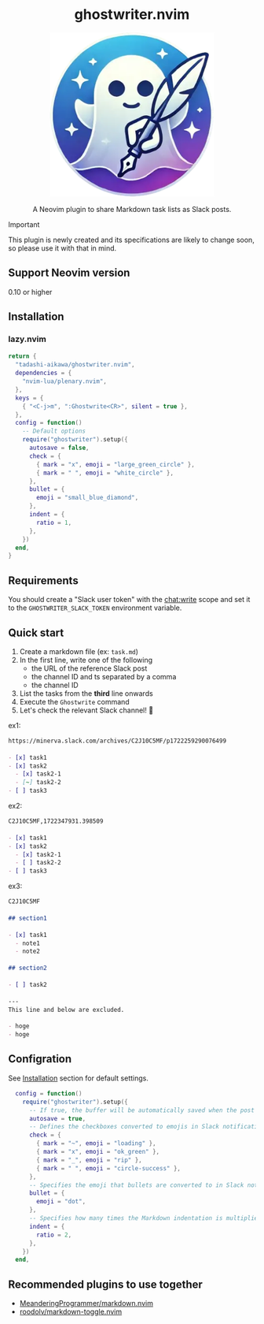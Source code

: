 <div align="center">
    <h1>ghostwriter.nvim</h1>
    <img src="./ghostwriter.webp" width="334" />
    <p>
    <div>A Neovim plugin to share Markdown task lists as Slack posts.</div>
    </p>
</div>

> [!IMPORTANT]
> This plugin is newly created and its specifications are likely to change soon, so please use it with that in mind.

## Support Neovim version

0.10 or higher

## Installation

### lazy.nvim

```lua
return {
  "tadashi-aikawa/ghostwriter.nvim",
  dependencies = {
    "nvim-lua/plenary.nvim",
  },
  keys = {
    { "<C-j>m", ":Ghostwrite<CR>", silent = true },
  },
  config = function()
    -- Default options
    require("ghostwriter").setup({
      autosave = false,
      check = {
        { mark = "x", emoji = "large_green_circle" },
        { mark = " ", emoji = "white_circle" },
      },
      bullet = {
        emoji = "small_blue_diamond",
      },
      indent = {
        ratio = 1,
      },
    })
  end,
}
```

## Requirements

You should create a "Slack user token" with the [chat:write] scope and set it to the `GHOSTWRITER_SLACK_TOKEN` environment variable.

## Quick start

1. Create a markdown file (ex: `task.md`)
2. In the first line, write one of the following
    - the URL of the reference Slack post
    - the channel ID and ts separated by a comma
    - the channel ID
3. List the tasks from the **third** line onwards
4. Execute the `Ghostwrite` command
5. Let's check the relevant Slack channel! 👻

ex1:

```markdown
https://minerva.slack.com/archives/C2J10C5MF/p1722259290076499

- [x] task1
- [x] task2
  - [x] task2-1
  - [~] task2-2
- [ ] task3
```

ex2:

```markdown
C2J10C5MF,1722347931.398509

- [x] task1
- [x] task2
  - [x] task2-1
  - [ ] task2-2
- [ ] task3
```

ex3:

```markdown
C2J10C5MF

## section1

- [x] task1
  - note1
  - note2

## section2

- [ ] task2

---
This line and below are excluded.

- hoge
- hoge

```

## Configration

See [Installation] section for default settings.

```lua
  config = function()
    require("ghostwriter").setup({
      -- If true, the buffer will be automatically saved when the post is successful
      autosave = true,
      -- Defines the checkboxes converted to emojis in Slack notification messages
      check = {
        { mark = "~", emoji = "loading" },
        { mark = "x", emoji = "ok_green" },
        { mark = "_", emoji = "rip" },
        { mark = " ", emoji = "circle-success" },
      },
      -- Specifies the emoji that bullets are converted to in Slack notification messages
      bullet = {
        emoji = "dot",
      },
      -- Specifies how many times the Markdown indentation is multiplied in Slack notification messages
      indent = {
        ratio = 2,
      },
    })
  end,
```

## Recommended plugins to use together

- [MeanderingProgrammer/markdown.nvim](https://github.com/MeanderingProgrammer/markdown.nvim)
- [roodolv/markdown-toggle.nvim](https://github.com/roodolv/markdown-toggle.nvim)

[chat:write]: https://api.slack.com/scopes/chat:write
[Installation]: #installation
